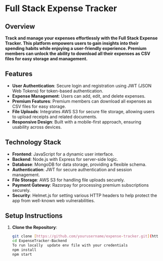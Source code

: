 # Full Stack Expense Tracker

## Overview

**Track and manage your expenses effortlessly with the Full Stack Expense Tracker. This platform empowers users to gain insights into their spending habits while enjoying a user-friendly experience. Premium members can unlock the ability to download all their expenses as CSV files for easy storage and management.**

## Features

- **User Authentication**: Secure login and registration using JWT (JSON Web Tokens) for token-based authentication.
- **Expense Management**: Users can add, edit, and delete expenses.
- **Premium Features**: Premium members can download all expenses as CSV files for easy storage.
- **File Uploads**: Integrates AWS S3 for secure file storage, allowing users to upload receipts and related documents.
- **Responsive Design**: Built with a mobile-first approach, ensuring usability across devices.

## Technology Stack

- **Frontend**: JavaScript for a dynamic user interface.
- **Backend**: Node.js with Express for server-side logic.
- **Database**: MongoDB for data storage, providing a flexible schema.
- **Authentication**: JWT for secure authentication and session management.
- **File Storage**: AWS S3 for handling file uploads securely.
- **Payment Gateway**: Razorpay for processing premium subscriptions securely.
- **Security**: Helmet.js for setting various HTTP headers to help protect the app from well-known web vulnerabilities.

## Setup Instructions

1. **Clone the Repository**:
   ```bash
   git clone [https://github.com/yourusername/expense-tracker.git](https://github.com/MSami625/ExpenseTracker-Backend.git)
   cd ExpenseTracker-Backend
   To run locally  update env file with your credentials
   npm install
   npm start
